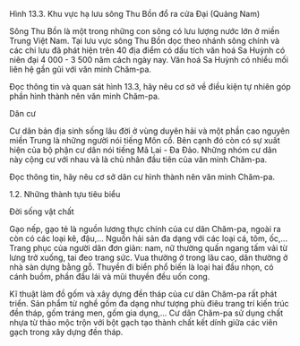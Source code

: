 Hình 13.3. Khu vực hạ lưu sông Thu Bồn đổ ra cửa Đại (Quảng Nam)

Sông Thu Bồn là một trong những con sông có lưu lượng nước lớn ở miền Trung Việt Nam. Tại lưu vực sông Thu Bồn dọc theo nhánh sông chính và các chi lưu đã phát hiện trên 40 địa điểm có dấu tích văn hoá Sa Huỳnh có niên đại 4 000 - 3 500 năm cách ngày nay. Văn hoá Sa Huỳnh có nhiều mối liên hệ gần gũi với văn minh Chăm-pa.

Đọc thông tin và quan sát hình 13.3, hãy nêu cơ sở về điều kiện tự nhiên góp phần hình thành nên văn minh Chăm-pa.

Dân cư

Cư dân bản địa sinh sống lâu đời ở vùng duyên hải và một phần cao nguyên miền Trung là những người nói tiếng Môn cổ. Bên cạnh đó còn có sự xuất hiện của bộ phận cư dân nói tiếng Mã Lai - Đa Đảo. Những nhóm cư dân này cộng cư với nhau và là chủ nhân đầu tiên của văn minh Chăm-pa.

Đọc thông tin, hãy nêu cơ sở dân cư hình thành nên văn minh Chăm-pa.

1.2. Những thành tựu tiêu biểu

Đời sống vật chất

Gạo nếp, gạo tẻ là nguồn lương thực chính của cư dân Chăm-pa, ngoài ra còn có các loại kê, đậu,... Nguồn hải sản đa dạng với các loại cá, tôm, ốc,... Trang phục của người dân đơn giản: nam, nữ thường quấn ngang tấm vải từ lưng trở xuống, tai đeo trang sức. Vua thường ở trong lâu cao, dân thường ở nhà sàn dựng bằng gỗ. Thuyền đi biển phổ biến là loại hai đầu nhọn, có cánh buồm, phần đầu lái và mũi thuyền đều uốn cong.

Kĩ thuật làm đồ gốm và xây dựng đền tháp của cư dân Chăm-pa rất phát triển. Sản phẩm từ nghề gốm đa dạng như tượng phù điêu trang trí kiến trúc đền tháp, gốm tráng men, gốm gia dụng,... Cư dân Chăm-pa sử dụng chất nhựa từ thảo mộc trộn với bột gạch tạo thành chất kết dính giữa các viên gạch trong xây dựng đền tháp.
